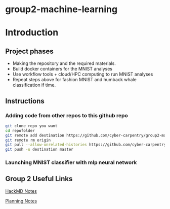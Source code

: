 # group2-machine-learning

# Introduction

## Project phases
- Making the repository and the required materials.
- Build docker containers for the MNIST analyses
- Use workflow tools + cloud/HPC computing to run MNIST analyses
- Repeat steps above for fashion MNIST and humback whale classification if time.

## Instructions

### Adding code from other repos to this github repo ###
```sh
git clone repo you want
cd repofolder
git remote add destination https://github.com/cyber-carpentry/group2-machine-learning
git remote rm origin
git pull --allow-unrelated-histories https://github.com/cyber-carpentry/group2-machine-learning
git push -u destination master
```

### Launching MNIST classifier with mlp neural network ###

## Group 2 Useful Links

[HackMD Notes](https://hackmd.io/@stephprince/r1BFBO7MH)

[Planning Notes](https://hackmd.io/8IlRqMagSr-wxBMXtmtgnA?both#Planning)
